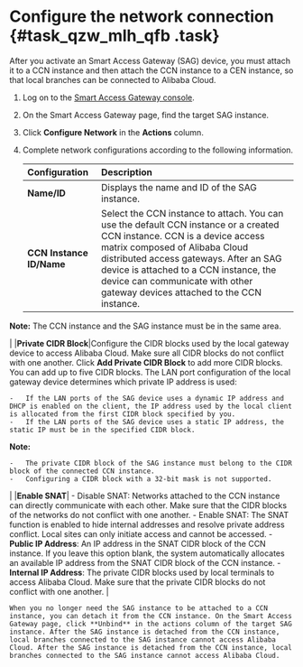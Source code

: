 # Configure the network connection {#task_qzw_mlh_qfb .task}

After you activate an Smart Access Gateway \(SAG\) device, you must attach it to a CCN instance and then attach the CCN instance to a CEN instance, so that local branches can be connected to Alibaba Cloud.

1.  Log on to the [Smart Access Gateway console](https://smartag.console.aliyun.com/).
2.  On the Smart Access Gateway page, find the target SAG instance.
3.  Click **Configure Network** in the **Actions** column.
4.  Complete network configurations according to the following information. 

    |Configuration|Description|
    |:------------|:----------|
    |**Name/ID**|Displays the name and ID of the SAG instance.|
    |**CCN Instance ID/Name**|Select the CCN instance to attach. You can use the default CCN instance or a created CCN instance. CCN is a device access matrix composed of Alibaba Cloud distributed access gateways. After an SAG device is attached to a CCN instance, the device can communicate with other gateway devices attached to the CCN instance.

**Note:** The CCN instance and the SAG instance must be in the same area.

 |
    |**Private CIDR Block**|Configure the CIDR blocks used by the local gateway device to access Alibaba Cloud. Make sure all CIDR blocks do not conflict with one another. Click **Add Private CIDR Block** to add more CIDR blocks. You can add up to five CIDR blocks. The LAN port configuration of the local gateway device determines which private IP address is used:

    -   If the LAN ports of the SAG device uses a dynamic IP address and DHCP is enabled on the client, the IP address used by the local client is allocated from the first CIDR block specified by you.
    -   If the LAN ports of the SAG device uses a static IP address, the static IP must be in the specified CIDR block.
 **Note:** 

    -   The private CIDR block of the SAG instance must belong to the CIDR block of the connected CCN instance.
    -   Configuring a CIDR block with a 32-bit mask is not supported.
 |
    |**Enable SNAT**|     -   Disable SNAT: Networks attached to the CCN instance can directly communicate with each other. Make sure that the CIDR blocks of the networks do not conflict with one another.
    -   Enable SNAT: The SNAT function is enabled to hide internal addresses and resolve private address conflict. Local sites can only initiate access and cannot be accessed.
        -   **Public IP Address**: An IP address in the SNAT CIDR block of the CCN instance. If you leave this option blank, the system automatically allocates an available IP address from the SNAT CIDR block of the CCN instance.
        -   **Internal IP Address**: The private CIDR blocks used by local terminals to access Alibaba Cloud. Make sure that the private CIDR blocks do not conflict with one another.
 |

    When you no longer need the SAG instance to be attached to a CCN instance, you can detach it from the CCN instance. On the Smart Access Gateway page, click **Unbind** in the actions column of the target SAG instance. After the SAG instance is detached from the CCN instance, local branches connected to the SAG instance cannot access Alibaba Cloud. After the SAG instance is detached from the CCN instance, local branches connected to the SAG instance cannot access Alibaba Cloud.


